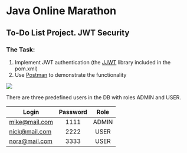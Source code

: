 # Java Online Marathon
## To-Do List Project. JWT Security
### The Task:

1) Implement JWT authentication (the [JJWT](https://github.com/jwtk/jjwt) library included in the pom.xml)
2) Use [Postman](https://www.postman.com/downloads/) to demonstrate the functionality


![](C:\Users\obutr\Downloads\ToDoList\ERD.png)

There are three predefined users in the DB with roles ADMIN and USER.

| Login         | Password | Role  |
|---------------|:--------:|:-----:|
| mike@mail.com |   1111   | ADMIN |
| nick@mail.com |   2222   | USER  |
| nora@mail.com |   3333   | USER  |